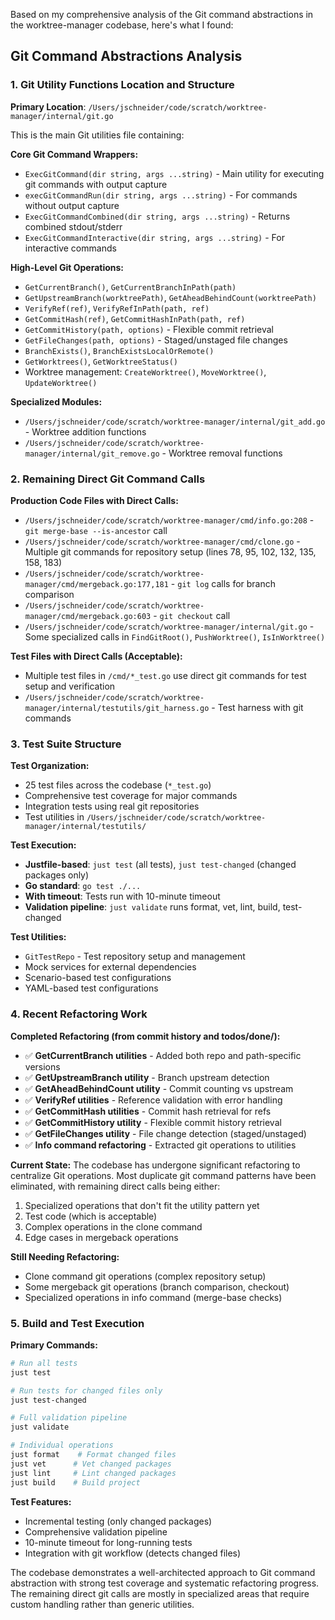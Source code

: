 Based on my comprehensive analysis of the Git command abstractions in the worktree-manager codebase, here's what I found:

## Git Command Abstractions Analysis

### 1. Git Utility Functions Location and Structure

**Primary Location**: `/Users/jschneider/code/scratch/worktree-manager/internal/git.go`

This is the main Git utilities file containing:

**Core Git Command Wrappers:**
- `ExecGitCommand(dir string, args ...string)` - Main utility for executing git commands with output capture
- `execGitCommandRun(dir string, args ...string)` - For commands without output capture  
- `ExecGitCommandCombined(dir string, args ...string)` - Returns combined stdout/stderr
- `ExecGitCommandInteractive(dir string, args ...string)` - For interactive commands

**High-Level Git Operations:**
- `GetCurrentBranch()`, `GetCurrentBranchInPath(path)`
- `GetUpstreamBranch(worktreePath)`, `GetAheadBehindCount(worktreePath)`
- `VerifyRef(ref)`, `VerifyRefInPath(path, ref)`
- `GetCommitHash(ref)`, `GetCommitHashInPath(path, ref)`
- `GetCommitHistory(path, options)` - Flexible commit retrieval
- `GetFileChanges(path, options)` - Staged/unstaged file changes
- `BranchExists()`, `BranchExistsLocalOrRemote()`
- `GetWorktrees()`, `GetWorktreeStatus()`
- Worktree management: `CreateWorktree()`, `MoveWorktree()`, `UpdateWorktree()`

**Specialized Modules:**
- `/Users/jschneider/code/scratch/worktree-manager/internal/git_add.go` - Worktree addition functions
- `/Users/jschneider/code/scratch/worktree-manager/internal/git_remove.go` - Worktree removal functions

### 2. Remaining Direct Git Command Calls

**Production Code Files with Direct Calls:**
- `/Users/jschneider/code/scratch/worktree-manager/cmd/info.go:208` - `git merge-base --is-ancestor` call
- `/Users/jschneider/code/scratch/worktree-manager/cmd/clone.go` - Multiple git commands for repository setup (lines 78, 95, 102, 132, 135, 158, 183)
- `/Users/jschneider/code/scratch/worktree-manager/cmd/mergeback.go:177,181` - `git log` calls for branch comparison
- `/Users/jschneider/code/scratch/worktree-manager/cmd/mergeback.go:603` - `git checkout` call
- `/Users/jschneider/code/scratch/worktree-manager/internal/git.go` - Some specialized calls in `FindGitRoot()`, `PushWorktree()`, `IsInWorktree()`

**Test Files with Direct Calls (Acceptable):**
- Multiple test files in `/cmd/*_test.go` use direct git commands for test setup and verification
- `/Users/jschneider/code/scratch/worktree-manager/internal/testutils/git_harness.go` - Test harness with git commands

### 3. Test Suite Structure

**Test Organization:**
- 25 test files across the codebase (`*_test.go`)
- Comprehensive test coverage for major commands
- Integration tests using real git repositories
- Test utilities in `/Users/jschneider/code/scratch/worktree-manager/internal/testutils/`

**Test Execution:**
- **Justfile-based**: `just test` (all tests), `just test-changed` (changed packages only)
- **Go standard**: `go test ./...`
- **With timeout**: Tests run with 10-minute timeout
- **Validation pipeline**: `just validate` runs format, vet, lint, build, test-changed

**Test Utilities:**
- `GitTestRepo` - Test repository setup and management
- Mock services for external dependencies
- Scenario-based test configurations
- YAML-based test configurations

### 4. Recent Refactoring Work

**Completed Refactoring (from commit history and todos/done/):**
- ✅ **GetCurrentBranch utilities** - Added both repo and path-specific versions
- ✅ **GetUpstreamBranch utility** - Branch upstream detection  
- ✅ **GetAheadBehindCount utility** - Commit counting vs upstream
- ✅ **VerifyRef utilities** - Reference validation with error handling
- ✅ **GetCommitHash utilities** - Commit hash retrieval for refs
- ✅ **GetCommitHistory utility** - Flexible commit history retrieval
- ✅ **GetFileChanges utility** - File change detection (staged/unstaged)
- ✅ **Info command refactoring** - Extracted git operations to utilities

**Current State:**
The codebase has undergone significant refactoring to centralize Git operations. Most duplicate git command patterns have been eliminated, with remaining direct calls being either:
1. Specialized operations that don't fit the utility pattern yet
2. Test code (which is acceptable)
3. Complex operations in the clone command
4. Edge cases in mergeback operations

**Still Needing Refactoring:**
- Clone command git operations (complex repository setup)
- Some mergeback git operations (branch comparison, checkout)
- Specialized operations in info command (merge-base checks)

### 5. Build and Test Execution

**Primary Commands:**
```bash
# Run all tests
just test

# Run tests for changed files only  
just test-changed

# Full validation pipeline
just validate

# Individual operations
just format    # Format changed files
just vet      # Vet changed packages  
just lint     # Lint changed packages
just build    # Build project
```

**Test Features:**
- Incremental testing (only changed packages)
- Comprehensive validation pipeline
- 10-minute timeout for long-running tests
- Integration with git workflow (detects changed files)

The codebase demonstrates a well-architected approach to Git command abstraction with strong test coverage and systematic refactoring progress. The remaining direct git calls are mostly in specialized areas that require custom handling rather than generic utilities.